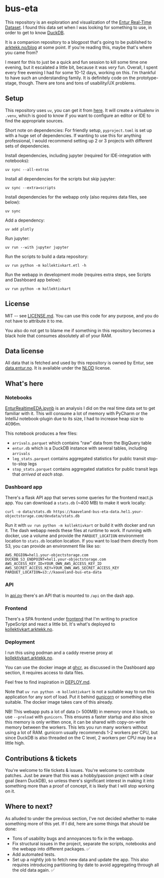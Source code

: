 # bus-eta

This repository is an exploration and visualization of the [Entur Real-Time Dataset](https://data.entur.no/domain/public-transport-data/product/realtime_siri_et/urn:li:container:1d391ef93913233c516cbadfb190dc65).
I found this data set when I was looking for something to use, in order to get to know [DuckDB](https://duckdb.org/).

It is a companion repository to a blogpost that's going to be published to [arktekk.no/blog](https://arktekk.no/blogs/2025_entur_realtimedataset)
at some point. If you're reading this, maybe that's where you came from?

I meant for this to just be a quick and fun session to kill some time one evening, but it escalated a little bit,
because it was _very_ fun. Overall, I spent every free evening I had for some 10-12 days, working on this. I'm
thankful to have such an understanding family. It is definitely code on the prototype-stage, though. There are
tons and tons of usability/UX problems.

## Setup

This repository uses `uv`, you can get it from [here](https://docs.astral.sh/uv/). It will create a virtualenv in `.venv`, which
is good to know if you want to configure an editor or IDE to find the appropriate sources.

Short note on dependencies: For friendly setup, `pyproject.toml` is set up with a huge set of dependencies. If wanting
to use this for anything professional, I would recommend setting up 2 or 3 projects with different sets of dependencies.

Install dependencies, including jupyter (required for IDE-integration with notebooks):

```shell
uv sync --all-extras
```

Install all dependencies for the scripts but skip jupyter:

```shell
uv sync --extra=scripts
```

Install dependencies for the webapp only (also requires data files, see below):

```shell
uv sync
```

Add a dependency:

```shell
uv add plotly
```

Run jupyter:

```shell
uv run --with jupyter jupyter
```

Run the scripts to build a data repository:

```shell
uv run python -m kollektivkart.etl -h
```

Run the webapp in development mode (requires extra steps, see Scripts and Dashboard app below):

```shell
uv run python -m kollektivkart
```

## License

MIT -- see [LICENSE.md](LICENSE.md). You can use this code for any purpose, and you do not have to attribute it to me.

You also do not get to blame me if something in this repository becomes a black hole that
consumes absolutely all of your RAM.

## Data license

All data that is fetched and used by this repository is owned by Entur, see [data.entur.no](https://data.entur.no/domain/public-transport-data).
It is available under the [NLOD](https://data.norge.no/nlod/no/1.0) license.

## What's here

### Notebooks

[EnturRealtimeEDA.ipynb](./EnturRealtimeEDA.ipynb) is an analysis I did on the real time data set to get familiar with
it. This will consume a lot of memory with PyCharm or the IntelliJ notebook-plugin due to its size, I had to increase
heap size to 4096m.

This notebook produces a few files:

- `arrivals.parquet` which contains "raw" data from the BigQuery table
- `entur.db` which is a DuckDB instance with several tables, including `arrivals`
- `leg_stats.parquet` contains aggregated statistics for public transit stop-to-stop legs
- `stop_stats.parquet` contains aggregated statistics for public transit legs that _arrived at each stop_.

### Dashboard app

There's a flask API app that serves some queries for the frontend react.js app. You can download a `stats.db` (~400 MB) to make it work locally:

```shell
curl -o data/stats.db https://kaaveland-bus-eta-data.hel1.your-objectstorage.com/devdata/stats.db
```

Run it with `uv run python -m kollektivkart` or build it with docker and run it. The dash webapp needs these files at
runtime to work. If running with docker, use a volume and provide the `PARQUET_LOCATION` environment location to `stats.db` location
location. If you want to load them directly from S3, you can provide an environment file like so:

```shell
AWS_REGION=hel1.your-objectstorage.com
DUCKDB_S3_ENDPOINT=hel1.your-objectstorage.com
AWS_ACCESS_KEY_ID=YOUR_OWN_AWS_ACCESS_KEY_ID
AWS_SECRET_ACCESS_KEY=YOUR_OWN_AWS_SECRET_ACCESS_KEY
PARQUET_LOCATION=s3://kaaveland-bus-eta-data
```

### API

In [api.py](./kollektivkart/api.py) there's an API that is mounted to `/api` on the dash app.

### Frontend

There's a SPA frontend under [frontend](./frontend) that I'm writing to practice TypeScript and react a little bit. It's what's deployed to [kollektivkart.arktekk.no](https://kollektivkart.arktekk.no). 

### Deployment

I run this using podman and a caddy reverse proxy at [kollektivkart.arktekk.no](https://kollektivkart.arktekk.no).

You can use the docker image at [ghcr](https://github.com/kaaveland/bus-eta/pkgs/container/bus-eta), as discussed in the Dashboard app section, it requires access to data files.

Feel free to find inspiration in [DEPLOY.md](./DEPLOY.md).

Note that `uv run python -m kollektivkart` is not a suitable way to run this application for any sort of load. Put it behind
[gunicorn](https://gunicorn.org/) or something else suitable. The docker image takes care of this already.

NB! This webapp puts a lot of data (> 500MB) in memory once it loads, so use `--preload` with `gunicorn`.
This ensures a faster startup and also since this memory is only written once, it can be shared with copy-on-write
memory between the workers. This lets you run many workers without using a lot of RAM. gunicorn usually
recommends 1-2 workers per CPU, but since DuckDB is also threaded on the C level, 2 workers per CPU may be a
little high.

## Contributions & tickets

You're welcome to file tickets & issues. You're welcome to contribute patches. Just be aware that this was a
hobby/passion project with a clear goal (learn DuckDB), so unless there's significant interest in making it
into something more than a proof of concept, it is likely that I will stop working on it.

## Where to next?

As alluded to under the previous section, I've not decided whether to make something more of this yet. If I did,
here are some things that _should_ be done:

- Tons of usability bugs and annoyances to fix in the webapp.
- Fix structural issues in the project, separate the scripts, notebooks and the webapp into different packages. ✅
- Add automated tests.
- Set up a nightly job to fetch new data and update the app. This also requires introducing partitioning by date
  to avoid aggregating through all the old data again. ✅
